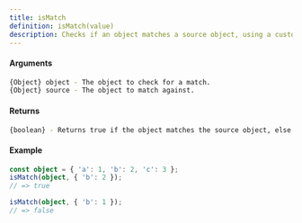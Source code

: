 ```yaml
---
title: isMatch
definition: isMatch(value)
description: Checks if an object matches a source object, using a customizer function.
---
```



#### Arguments


```bash
{Object} object - The object to check for a match.
{Object} source - The object to match against.
```


#### Returns


```bash
{boolean} - Returns true if the object matches the source object, else false.
```


#### Example


```ts
const object = { 'a': 1, 'b': 2, 'c': 3 };
isMatch(object, { 'b': 2 });
// => true

isMatch(object, { 'b': 1 });
// => false
```
